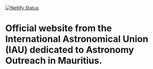 [![Netlify Status](https://api.netlify.com/api/v1/badges/e27d5a3d-2de3-42a1-a383-69eff8d8787e/deploy-status)](https://app.netlify.com/sites/iau-noc-mur/deploys)

# Official website from the International Astronomical Union (IAU) dedicated to Astronomy Outreach in Mauritius.
